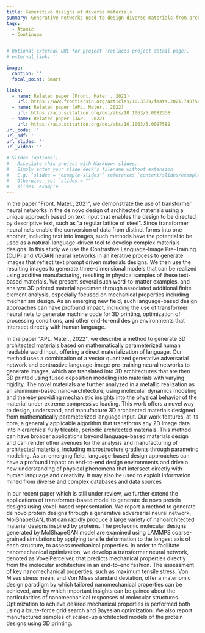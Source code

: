 ```yaml
---
title: Generative designs of diverse materials
summary: Generative networks used to design diverse materials from architected materials to biological materials.
tags:
  - Atomic
  - Continuum


# Optional external URL for project (replaces project detail page).
# external_link: ''

image:
  caption: ''
  focal_point: Smart

links:
  - name: Related paper (Front. Mater., 2021)
    url: https://www.frontiersin.org/articles/10.3389/fmats.2021.740754/full
  - name: Related paper (APL. Mater., 2022)
    url: https://aip.scitation.org/doi/abs/10.1063/5.0082338
  - name: Related paper (JAP., 2022)
    url: https://aip.scitation.org/doi/abs/10.1063/5.0097589
url_code: ''
url_pdf: ''
url_slides: ''
url_video: ''

# Slides (optional).
#   Associate this project with Markdown slides.
#   Simply enter your slide deck's filename without extension.
#   E.g. `slides = "example-slides"` references `content/slides/example-slides.md`.
#   Otherwise, set `slides = ""`.
#   slides: example
---
```


In the paper "Front. Mater., 2021", we demonstrate the use of transformer neural networks in the de novo design of architected materials using a unique approach based on text input that enables the design to be directed by descriptive text, such as “a regular lattice of steel”. Since transformer neural nets enable the conversion of data from distinct forms into one another, including text into images, such methods have the potential to be used as a natural-language-driven tool to develop complex materials designs. In this study we use the Contrastive Language-Image Pre-Training (CLIP) and VQGAN neural networks in an iterative process to generate images that reflect text prompt driven materials designs. We then use the resulting images to generate three-dimensional models that can be realized using additive manufacturing, resulting in physical samples of these text-based materials. We present several such word-to-matter examples, and analyze 3D printed material specimen through associated additional finite element analysis, especially focused on mechanical properties including mechanism design. As an emerging new field, such language-based design approaches can have profound impact, including the use of transformer neural nets to generate machine code for 3D printing, optimization of processing conditions, and other end-to-end design environments that intersect directly with human language.

In the paper "APL. Mater., 2022", we describe a method to generate 3D architected materials based on mathematically parameterized human readable word input, offering a direct materialization of language. Our method uses a combination of a vector quantized generative adversarial network and contrastive language-image pre-training neural networks to generate images, which are translated into 3D architectures that are then 3D printed using fused deposition modeling into materials with varying rigidity. The novel materials are further analyzed in a metallic realization as an aluminum-based nano-architecture, using molecular dynamics modeling and thereby providing mechanistic insights into the physical behavior of the material under extreme compressive loading. This work offers a novel way to design, understand, and manufacture 3D architected materials designed from mathematically parameterized language input. Our work features, at its core, a generally applicable algorithm that transforms any 2D image data into hierarchical fully tileable, periodic architected materials. This method can have broader applications beyond language-based materials design and can render other avenues for the analysis and manufacturing of architected materials, including microstructure gradients through parametric modeling. As an emerging field, language-based design approaches can have a profound impact on end-to-end design environments and drive a new understanding of physical phenomena that intersect directly with human language and creativity. It may also be used to exploit information mined from diverse and complex databases and data sources

In our recent paper which is still under review, we further extend the applications of transformer-based model to generate de novo protein designs using voxel-based representation. We report a method to generate de novo protein designs through a generative adversarial neural network, MolShapeGAN, that can rapidly produce a large variety of nanoarchitected material designs inspired by proteins.  The proteomic molecular designs generated by MolShapeGAN model are examined using LAMMPS coarse-grained simulations by applying tensile deformation to the longest axis of each structure, to assess mechanical properties. In order to facilitate nanomechanical optimization, we develop a transformer neural network, denoted as VoxelPerceiver, that predicts mechanical properties directly from the molecular architecture in an end-to-end fashion. The assessment of key nanomechanical properties, such as maximum tensile stress, Von Mises stress mean, and Von Mises standard deviation, offer a materiomic design paradigm by which tailored nanomechanical properties can be achieved, and by which important insights can be gained about the particularities of nanomechanical responses of molecular structures. Optimization to achieve desired mechanical properties is performed both using a brute-force grid search and Bayesian optimization.  We also report manufactured samples of scaled-up architected models of the protein designs using 3D printing. 

